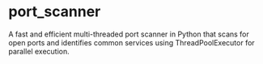 # port_scanner
A fast and efficient multi-threaded port scanner in Python that scans for open ports and identifies common services using ThreadPoolExecutor for parallel execution.
